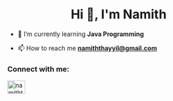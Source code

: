 <h1 align="center">Hi 👋, I'm Namith</h1>





- 🌱 I’m currently learning **Java Programming**

- 📫 How to reach me **namiththayyil@gmail.com**

<h3 align="left">Connect with me:</h3>
<p align="left">
<a href="https://linkedin.com/in/namiththayyil" target="blank"><img align="center" src="https://raw.githubusercontent.com/rahuldkjain/github-profile-readme-generator/master/src/images/icons/Social/linked-in-alt.svg" alt="namiththayyil" height="30" width="40" /></a>
</p>
